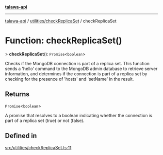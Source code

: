 [**talawa-api**](../../../README.md)

***

[talawa-api](../../../modules.md) / [utilities/checkReplicaSet](../README.md) / checkReplicaSet

# Function: checkReplicaSet()

\> **checkReplicaSet**(): `Promise`\<`boolean`\>

Checks if the MongoDB connection is part of a replica set.
This function sends a 'hello' command to the MongoDB admin database to retrieve server information,
and determines if the connection is part of a replica set by checking for the presence of 'hosts' and 'setName' in the result.

## Returns

`Promise`\<`boolean`\>

A promise that resolves to a boolean indicating whether the connection is part of a replica set (true) or not (false).

## Defined in

[src/utilities/checkReplicaSet.ts:11](https://github.com/PalisadoesFoundation/talawa-api/blob/039b0f127fb8caa46d57186ab4b3bb27fe150903/src/utilities/checkReplicaSet.ts#L11)
